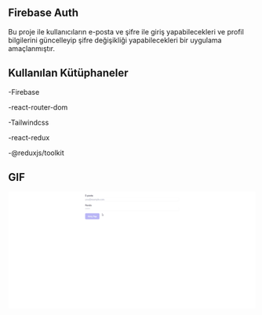 ## Firebase Auth

Bu proje ile kullanıcıların e-posta ve şifre ile giriş yapabilecekleri ve profil bilgilerini güncelleyip şifre değişikliği yapabilecekleri bir uygulama amaçlanmıştır.

## Kullanılan Kütüphaneler

-Firebase

-react-router-dom

-Tailwindcss

-react-redux

-@reduxjs/toolkit

## GIF

![gif](./public/firebaseauth.gif)
